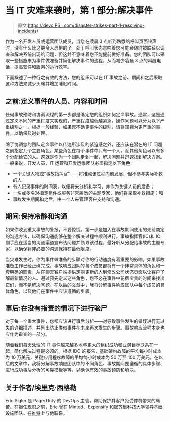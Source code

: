 # 当 IT 灾难来袭时，第 1 部分:解决事件

> 原文:[https://devo PS . com/disaster-strikes-part-1-resolving-incidents/](https://devops.com/disaster-strikes-part-1-resolving-incidents/)

作为一名开发人员或运营团队成员，当您在凌晨 3 点听到熟悉的呼叫页面铃声时，没有什么比这更令人恐惧的了。处于呼叫状态意味着您可能会随时被联系以调查和解决系统出现的问题，但这并不意味着您不能提前做好准备。您的团队可以采取一些措施来为事件做准备并简化解决事件的流程，从而减少凌晨 3 点的叫醒电话，提高软件和服务的运行效率。

下面概述了一种行之有效的方法，您的组织可以在 IT 事故之前、期间和之后采取这种方法来减少头痛并增加睡眠时间。

## 之前:定义事件的人员、内容和时间

任何事故预防和协调流程的第一步都是确定您的组织如何定义事故。通常，这是通过定义不同的严重程度来实现的，严重程度越低越紧急。操作问题可以分为以下严重级别之一。根据一般经验，如果您不确定事件的级别，请将其视为更严重的事件，以确保及时处理。

除了协调您的团队定义事件以传达所涉及的紧迫感之外，还应该在潜在的 IT 问题之前指定几个主要角色。某些角色在每个事件中只有一个人，而其他角色可以有多个分配给它的人。这就是作为一个团队走到一起，解决问题并迅速找到解决方案。一般来说，开发人员、IT 运营和开发运维团队必须指定以下角色:

*   一个关键人物或“事故指挥官”——将推动该过程向前发展，但不参与实际补救的人；
*   有人记录事件的时间表，以便将来分析和学习，并作为关键人员的后备；
*   一名或多名对指定组件或服务非常熟悉的主题专家，他们将采取补救措施；和
*   事故发生期间和之后，由一个人来管理客户支持和沟通。

## 期间:保持冷静和沟通

如果你收到重大事故的警报，不要惊慌。第一步是加入在事故期间使用的先前商定的沟通方法，以确保沟通能够在整个解决过程中顺利进行。事故指挥官(IC)和 IC 副手应在适当的沟通渠道宣布该问题并领导该过程，最好听从分配给事故的主题专家，以确保将非必要的沟通保持在最低限度。

当灾难发生时，你为事件做准备的步骤对你的行动速度有着重要的影响。如果事故准备工作已经正确完成，事故响应团队的每个成员都将有一个非常具体的角色和一套明确的职责，从在聊天客户端提供定期更新的人到修改公司状态页面以让客户了解最新情况的人。通过预先定义这些角色，您不必在事件中花费宝贵的时间来找出它们，而不是解决问题。在以后的文章中，我将分解事件响应团队中每个成员的具体角色，以及他们在事件中应该遵循的步骤。

## 事后:在没有指责的情况下进行验尸

对于每一个重大事件，您都应该进行事后分析——对导致事件发生的错误进行无过失的详细描述，并列出防止类似事件在未来再次发生的步骤。事故响应流程本身也应作为审查的一部分。

随着我们每天处理的 IT 事件越来越多地与更大的组织成功和业务目标联系在一起，简化解决过程是必须的。根据 IDC 的报告，基础架构故障的平均每小时成本为 10 万美元，关键应用程序故障的平均每小时成本为 50 万至 100 万美元。在以后的文章中，我将分解事故响应团队中的不同角色、事故期间要遵循的具体步骤、进行成功事后分析的可靠模板等等，以确保有效的事故预防和解决。

## 关于作者/埃里克·西格勒

Eric Sigler 是 PagerDuty 的 DevOps 主管，帮助保护其客户免受停机带来的痛苦。在担任现职之前，Eric 曾在 Minted、Expensify 和密苏里科技大学领导基础设施团队。在[推特](https://twitter.com/esigler)上与他联系。